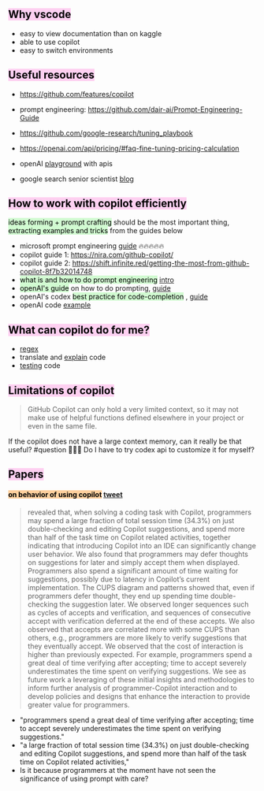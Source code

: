 ## <mark style="background: #FFB8EBA6;">Why vscode</mark> 

- easy to view documentation than on kaggle
- able to use copilot
- easy to switch environments



## <mark style="background: #FFB8EBA6;">Useful resources</mark> 

- https://github.com/features/copilot
- prompt engineering: https://github.com/dair-ai/Prompt-Engineering-Guide
- https://github.com/google-research/tuning_playbook
- https://openai.com/api/pricing/#faq-fine-tuning-pricing-calculation

- openAI [playground](https://beta.openai.com/account/billing/overview) with apis 
- google search senior scientist [blog](https://sites.google.com/site/dmrussell/?pli=1)

## <mark style="background: #FFB8EBA6;">How to work with copilot efficiently</mark> 

 <mark style="background: #BBFABBA6;">ideas forming + prompt crafting</mark> should be the most important thing, <mark style="background: #BBFABBA6;">extracting examples and tricks</mark> from the guides below
- microsoft prompt engineering [guide](https://microsoft.github.io/prompt-engineering/) 🔥🔥🔥🔥🔥 
- copilot guide 1: https://nira.com/github-copilot/
- copilot guide 2: https://shift.infinite.red/getting-the-most-from-github-copilot-8f7b32014748
- <mark style="background: #BBFABBA6;">what is and how to do prompt engineering</mark> [intro](https://amatriain.net/blog/PromptEngineering) 
- <mark style="background: #BBFABBA6;">openAI's guide</mark> on how to do prompting, [guide](https://help.openai.com/en/articles/6654000-best-practices-for-prompt-engineering-with-openai-api) 
- openAI's codex <mark style="background: #BBFABBA6;">best practice for code-completion</mark> , [guide](https://beta.openai.com/docs/guides/code/best-practices) 
- openAI code [example](https://beta.openai.com/examples) 

## <mark style="background: #FFB8EBA6;">What can copilot do for me?</mark> 

- [regex](https://github.blog/2022-09-14-8-things-you-didnt-know-you-could-do-with-github-copilot/#4-matching-patterns-with-regular-expressions)
- translate and [explain](https://github.blog/2022-09-14-8-things-you-didnt-know-you-could-do-with-github-copilot/#8-navigating-a-new-codebase-with-copilot-labs) code
- [testing](https://github.blog/2022-09-14-8-things-you-didnt-know-you-could-do-with-github-copilot/#3-testing-your-code) code

## <mark style="background: #FFB8EBA6;">Limitations of copilot</mark> 

> GitHub Copilot can only hold a very limited context, so it may not make use of helpful functions defined elsewhere in your project or even in the same file.

If the copilot does not have a large context memory, can it really be that useful? #question 🤔🤔🤔 Do I have to try codex api to customize it for myself?



## <mark style="background: #FFB8EBA6;">Papers </mark> 

#### <mark style="background: #FFB86CA6;">on behavior of using copilot</mark>  [tweet](https://twitter.com/DynamicWebPaige/status/1616835849848762369)

> revealed that, when solving a coding task with Copilot, programmers may spend a large fraction of total session time (34.3%) on just double-checking and editing Copilot suggestions, and spend more than half of the task time on Copilot related activities, together indicating that introducing Copilot into an IDE can significantly change user behavior. We also found that programmers may defer thoughts on suggestions for later and simply accept them when displayed. Programmers also spend a significant amount of time waiting for suggestions, possibly due to latency in Copilot’s current implementation. The CUPS diagram and patterns showed that, even if programmers defer thought, they end up spending time double-checking the suggestion later. We observed longer sequences such as cycles of accepts and verification, and sequences of consecutive accept with verification deferred at the end of these accepts. We also observed that accepts are correlated more with some CUPS than others, e.g., programmers are more likely to verify suggestions that they eventually accept. We observed that the cost of interaction is higher than previously expected. For example, programmers spend a great deal of time verifying after accepting; time to accept severely underestimates the time spent on verifying suggestions. We see as future work a leveraging of these initial insights and methodologies to inform further analysis of programmer-Copilot interaction and to develop policies and designs that enhance the interaction to provide greater value for programmers.

- "programmers spend a great deal of time verifying after accepting; time to accept severely underestimates the time spent on verifying suggestions."
- "a large fraction of total session time (34.3%) on just double-checking and editing Copilot suggestions, and spend more than half of the task time on Copilot related activities,"
- Is it because programmers at the moment have not seen the significance of using prompt with care?
